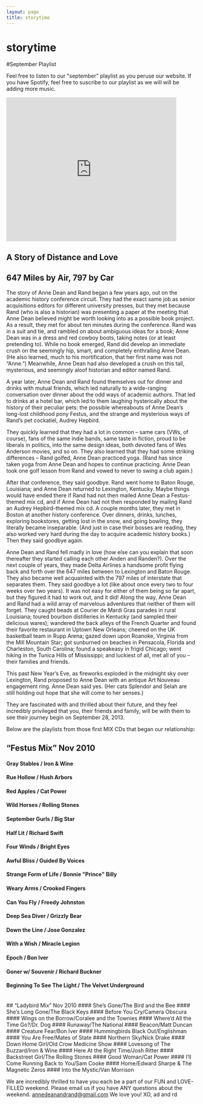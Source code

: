 ```yaml
---
layout: page
title: storytime
---
```



  
# storytime


#September Playlist


Feel free to listen to our "september" playlist as you peruse our website. If you have Spotify, feel free to suscribe to our playlist as we will will be adding more music. 


<iframe src="https://embed.spotify.com/?uri=spotify:user:annedeanw:playlist:01MffXd14fFIn5mhQS0oJI"
  width="450" height="380" frameborder="0" allowtransparency="true"></iframe>
  
## A Story of Distance and Love
## 647 Miles by Air, 797 by Car

The story of Anne Dean and Rand began a few years ago, out on the academic history conference circuit. They had the exact same job as senior acquisitions editors for different university presses, but they met because Rand (who is also a historian) was presenting a paper at the meeting that Anne Dean believed might be worth looking into as a possible book project. As a result, they met for about ten minutes during the conference. Rand was in a suit and tie, and rambled on about ambiguous ideas for a book; Anne Dean was in a dress and red cowboy boots, taking notes (or at least pretending to). While no book emerged, Rand did develop an immediate crush on the seemingly hip, smart, and completely enthralling Anne Dean. (He also learned, much to his mortification, that her first name was not “Anne.”) Meanwhile, Anne Dean had also developed a crush on this tall, mysterious, and seemingly aloof historian and editor named Rand.

A year later, Anne Dean and Rand found themselves out for dinner and drinks with mutual friends, which led naturally to a wide-ranging conversation over dinner about the odd ways of academic authors. That led to drinks at a hotel bar, which led to them laughing hysterically about the history of their peculiar pets: the possible whereabouts of Anne Dean’s long-lost childhood pony Festus, and the strange and mysterious ways of Rand’s pet cockatiel, Audrey Hepbird.

They quickly learned that they had a lot in common – same cars (VWs, of course), fans of the same indie bands, same taste in fiction, proud to be liberals in politics, into the same design ideas, both devoted fans of Wes Anderson movies, and so on. They also learned that they had some striking differences – Rand golfed, Anne Dean practiced yoga. (Rand has since taken yoga from Anne Dean and hopes to continue practicing. Anne Dean took one golf lesson from Rand and vowed to never to swing a club again.)

After that conference, they said goodbye. Rand went home to Baton Rouge, Louisiana; and Anne Dean returned to Lexington, Kentucky. Maybe things would have ended there if Rand had not then mailed Anne Dean a Festus-themed mix cd, and if Anne Dean had not then responded by mailing Rand an Audrey Hepbird-themed mix cd. A couple months later, they met in Boston at another history conference. Over dinners, drinks, lunches, exploring bookstores, getting lost in the snow, and going bowling, they literally became inseparable. (And just in case their bosses are reading, they also worked very hard during the day to acquire academic history books.) Then they said goodbye again.

Anne Dean and Rand fell madly in love (how else can you explain that soon thereafter they started calling each other Anden and Randen?). Over the next couple of years, they made Delta Airlines a handsome profit flying back and forth over the 647 miles between to Lexington and Baton Rouge. They also became well acquainted with the 797 miles of interstate that separates them. They said goodbye a lot (like about once every two to four weeks over two years). It was not easy for either of them being so far apart, but they figured it had to work out, and it did! Along the way, Anne Dean and Rand had a wild array of marvelous adventures that neither of them will forget. They caught beads at Courier de Mardi Gras parades in rural Louisiana; toured bourbon distilleries in Kentucky (and sampled their delicious wares); wandered the back alleys of the French Quarter and found their favorite restaurant in Uptown New Orleans; cheered on the UK basketball team in Rupp Arena; gazed down upon Roanoke, Virginia from the Mill Mountain Star; got sunburned on beaches in Pensacola, Florida and Charleston, South Carolina; found a speakeasy in frigid Chicago; went hiking in the Tunica Hills of Mississippi; and luckiest of all, met all of you – their families and friends.

This past New Year’s Eve, as fireworks exploded in the midnight sky over Lexington, Rand proposed to Anne Dean with an antique Art Nouveau engagement ring. Anne Dean said yes. (Her cats Splendor and Selah are still holding out hope that she will come to her senses.)

They are fascinated with and thrilled about their future, and they feel incredibly privileged that you, their friends and family, will be with them to see their journey begin on September 28, 2013.

Below are the playlists from those first MIX CDs that began our relationship:


## “Festus Mix” Nov 2010
#### Gray Stables / Iron & Wine
#### Rue Hollow / Hush Arbors
#### Red Apples / Cat Power
#### Wild Horses / Rolling Stones
#### September Gurls / Big Star
#### Half Lit / Richard Swift
#### Four Winds / Bright Eyes
#### Awful Bliss / Guided By Voices
#### Strange Form of Life / Bonnie "Prince" Billy
#### Weary Arms / Crooked Fingers
#### Can You Fly / Freedy Johnston
#### Deep Sea Diver / Grizzly Bear
#### Down the Line / Jose Gonzalez
#### With a Wish / Miracle Legion
#### Epoch / Bon Iver
#### Goner w/ Souvenir / Richard Buckner
#### Beginning To See The Light / The Velvet Underground
<br>
## “Ladybird Mix” Nov 2010
#### She’s Gone/The Bird and the Bee
#### She’s Long Gone/The Black Keys
#### Before You Cry/Camera Obscura
#### Wings on the Borrow/Coralee and the Townies
#### Where’d All the Time Go?/Dr. Dog
#### Runaway/The National
#### Beacon/Matt Duncan
#### Creature Fear/Bon Iver
#### Hummingbirds Black Out/Englishman
#### You Are Free/Mates of State
#### Northern Sky/Nick Drake
#### Down Home Girl/Old Crow Medicine Show
#### Lovesong of The Buzzard/Iron & Wine
#### Here At the Right Time/Josh Ritter
#### Backstreet Girl/The Rolling Stones
#### Good Woman/Cat Power
#### I’ll Come Running Back to You/Sam Cooke
#### Home/Edward Sharpe & The Magnetic Zeros
#### Into the Mystic/Van Morrison




We are incredibly thrilled to have you each be a part of our FUN and LOVE-FILLED weekend. Please email us if you have ANY questions about the weekend.
annedeanandrand@gmail.com
We love you!
XO,
ad and rd
